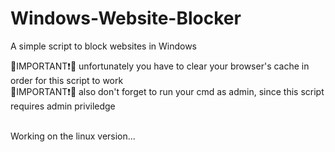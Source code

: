 # Windows-Website-Blocker
A simple script to block websites in Windows

 🔴IMPORTANT❗🔴  unfortunately you have to clear your browser's cache in order for this script to work
 <br>
 🔴IMPORTANT❗🔴 also don't forget to run your cmd as admin, since this script requires admin priviledge
<br><br>

Working on the linux version...
